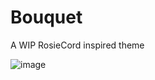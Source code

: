 # Bouquet
A WIP RosieCord inspired theme

![image](https://user-images.githubusercontent.com/76500838/230688058-d0592511-d38a-4a21-a273-cff4ab5c1330.png)

